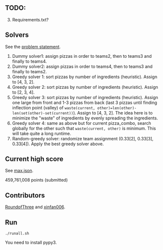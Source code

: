 ## TODO: 
3. Requirements.txt?


## Solvers

See the [problem statement](problem_statement.pdf).

1. Dummy solver1: assign pizzas in order to teams2, then to teams3 and finally to teams4. 
2. Dummy solver2: assign pizzas in order to teams4, then to teams3 and finally to teams2. 
3. Greedy solver 1: sort pizzas by number of ingredients (heuristic). Assign to [4, 3, 2]. 
4. Greedy solver 2: sort pizzas by number of ingredients (heuristic). Assign to [2, 3, 4]. 
5. Greedy solver 3: sort pizzas by number of ingredients (heuristic). Assign one large from front and 1-3 pizzas from back (last 3 pizzas until finding inflection point (valley) of `waste(current, other)=len(other)-len(set(other)-set(current))`). Assign to [4, 3, 2]. The idea here is to minimize the "waste" of ingredients by evenly spreading the ingredients.
6. Greedy solver 4: same as above but for current pizza_combo, search globally for the other such that `waste(current, other)` is minimum. This will take quite a long runtime. 
7. Random-greedy solver: randomize team assignment (0.33[2], 0.33[3], 0.33[4]). Apply the best greedy solver above. 

## Current high score

See [max.json](max.json). 

459,761,008 points (submitted)

## Contributors

[RoundofThree](https://github.com/RoundofThree) and [xinfan006](https://github.com/xinfan006). 

## Run
```
./runall.sh
```

You need to install pypy3. 